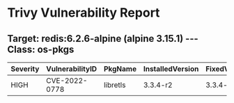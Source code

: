 # Trivy Vulnerability Report

## Target: redis:6.2.6-alpine (alpine 3.15.1) --- Class: os-pkgs
|Severity|VulnerabilityID|PkgName|InstalledVersion|FixedVersion|
|--------|---------------|-------|----------------|------------|
|HIGH|CVE-2022-0778|libretls|3.3.4-r2|3.3.4-r3|
